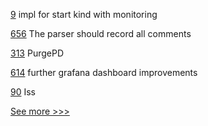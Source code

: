 
[9](https://github.com/hyperledger-labs/PerformanceSandBox/pull/9) impl for start kind with monitoring

[656](https://github.com/hyperledger-labs/solang/pull/656) The parser should record all comments

[313](https://github.com/hyperledger/fabric-chaincode-node/pull/313) PurgePD

[614](https://github.com/hyperledger/fabric-samples/pull/614) further grafana dashboard improvements

[90](https://github.com/hyperledger-labs/mirbft/pull/90) Iss


[See more >>>](https://start-here.hyperledger.org/pull-requests)

